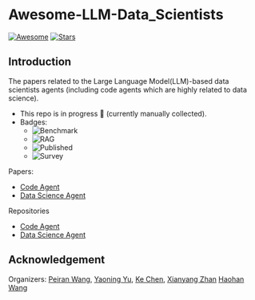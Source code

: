 # Awesome-LLM-Data_Scientists

[![Awesome](https://awesome.re/badge.svg)](https://awesome.re)
[![Stars](https://img.shields.io/github/stars/WhileBug/Awesome-LLM-Data_Scientist)](.)

## Introduction

The papers related to the Large Language Model(LLM)-based data scientists agents (including code agents which are highly related to data science).

- This repo is in progress :seedling: (currently manually collected).
- Badges: 
  - ![Benchmark](https://img.shields.io/badge/Benchmark-87b800)
  - ![RAG](https://img.shields.io/badge/RAG-589cf4)
  - ![Published](https://img.shields.io/badge/Published-a99cf4)
  - ![Survey](https://img.shields.io/badge/Survey-994834)

Papers:
  - [Code Agent](papers/code/ReadMe.md)
  - [Data Science Agent](papers/data_science/ReadMe.md)

Repositories
  - [Code Agent](repos/code/ReadMe.md)
  - [Data Science Agent](repos/data_science/ReadMe.md)

## Acknowledgement

Organizers: [Peiran Wang](https://whilebug.github.io/), [Yaoning Yu](http://www.linkedin.com/in/yaoning-yu), [Ke Chen](https://www.linkedin.com/in/ke-chen-uiuc/), [Xianyang Zhan](https://xzhan0.github.io/) [Haohan Wang](https://haohanwang.github.io/index.html)

